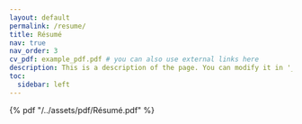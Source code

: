 ```yaml
---
layout: default
permalink: /resume/
title: Résumé
nav: true
nav_order: 3
cv_pdf: example_pdf.pdf # you can also use external links here
description: This is a description of the page. You can modify it in '_pages/cv.md'. You can also change or remove the top pdf download button.
toc:
  sidebar: left
---
```


 {% pdf "/../assets/pdf/Résumé.pdf" %}